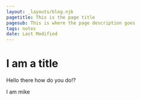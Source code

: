 ```yaml
---
layout: _layouts/blog.njk
pagetitle: This is the page title
pagesub: This is where the page description goes
tags: notes
date: Last Modified
---
```


# I am a title

Hello there how do you do!?

I am mike